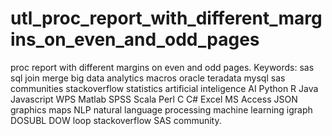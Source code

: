 # utl_proc_report_with_different_margins_on_even_and_odd_pages
proc report with different margins on even and odd pages.  Keywords: sas sql join merge big data analytics macros oracle teradata mysql sas communities stackoverflow statistics artificial inteligence AI Python R Java Javascript WPS Matlab SPSS Scala Perl C C# Excel MS Access JSON graphics maps NLP natural language processing machine learning igraph DOSUBL DOW loop stackoverflow SAS community.
